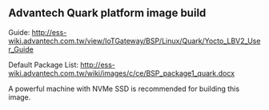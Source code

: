 ## Advantech Quark platform image build

Guide: http://ess-wiki.advantech.com.tw/view/IoTGateway/BSP/Linux/Quark/Yocto_LBV2_User_Guide

Default Package List: http://ess-wiki.advantech.com.tw/wiki/images/c/ce/BSP_package1_quark.docx

A powerful machine with NVMe SSD is recommended for building this image.
